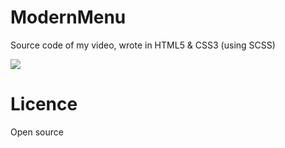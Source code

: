 # ModernMenu
Source code of my video, wrote in HTML5 & CSS3 (using SCSS)

<img src="https://cdn.discordapp.com/attachments/469623799374020608/785275990616178699/truc.PNG">

# Licence
Open source
